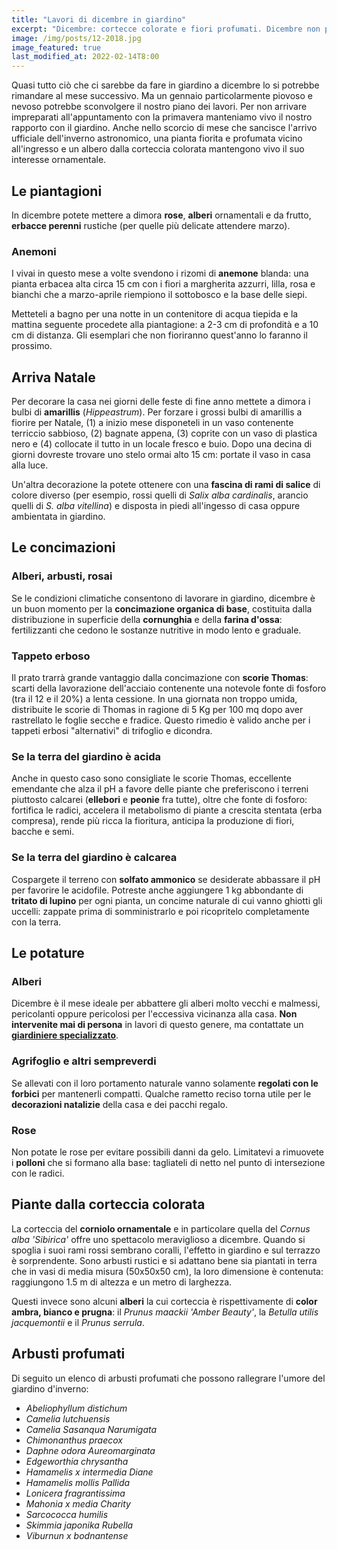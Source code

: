 ```yaml
---
title: "Lavori di dicembre in giardino"
excerpt: "Dicembre: cortecce colorate e fiori profumati. Dicembre non pretende la presenza costante del giardiniere ma alcuni lavori in giardino devono essere svolti."
image: /img/posts/12-2018.jpg
image_featured: true
last_modified_at: 2022-02-14T8:00
---
```

Quasi tutto ciò che ci sarebbe da fare in giardino a dicembre lo si potrebbe
rimandare al mese successivo. Ma un gennaio particolarmente piovoso e nevoso
potrebbe sconvolgere il nostro piano dei lavori. Per non arrivare impreparati
all'appuntamento con la primavera manteniamo vivo il nostro rapporto
con il giardino. Anche nello scorcio di mese che sancisce l'arrivo ufficiale
dell'inverno astronomico, una pianta fiorita e profumata vicino all'ingresso e
un albero dalla corteccia colorata mantengono vivo il suo interesse ornamentale.

## Le piantagioni

In dicembre potete mettere a dimora **rose**, **alberi** ornamentali e da frutto,
**erbacce perenni** rustiche (per quelle più delicate attendere marzo).

### Anemoni

I vivai in questo mese a volte svendono i rizomi di **anemone** blanda: una pianta
erbacea alta circa 15 cm con i fiori a margherita azzurri, lilla, rosa e bianchi che a marzo-aprile riempiono il sottobosco e la base delle siepi.

Metteteli a bagno per una notte in un contenitore di acqua tiepida e la mattina seguente procedete alla piantagione: a 2-3 cm di profondità e a 10 cm di distanza. Gli esemplari che non fioriranno quest'anno lo faranno il prossimo.

## Arriva Natale

Per decorare la casa nei giorni delle feste di fine anno mettete a dimora i bulbi di **amarillis** (*Hippeastrum*). Per forzare i grossi bulbi di amarillis a fiorire per
Natale, (1) a inizio mese disponeteli in un vaso contenente terriccio sabbioso, (2) bagnate appena, (3) coprite con un vaso di plastica nero e (4) collocate il tutto in un
locale fresco e buio. Dopo una decina di giorni dovreste trovare uno stelo ormai alto
15 cm: portate il vaso in casa alla luce.

Un'altra decorazione la potete ottenere con una **fascina di rami di salice** di colore diverso (per esempio, rossi quelli di *Salix alba cardinalis*, arancio quelli di *S. alba vitellina*) e disposta in piedi all'ingesso di casa oppure ambientata in giardino.

## Le concimazioni

### Alberi, arbusti, rosai

Se le condizioni climatiche consentono di lavorare in giardino, dicembre è un buon momento per la **concimazione organica di base**, costituita dalla distribuzione in superficie della **cornunghia** e della **farina d'ossa**: fertilizzanti che cedono le sostanze nutritive in modo lento e graduale.

### Tappeto erboso

Il prato trarrà grande vantaggio dalla concimazione con **scorie Thomas**: scarti della lavorazione dell'acciaio contenente una notevole fonte di fosforo (tra il 12 e il 20%) a
lenta cessione. In una giornata non troppo umida, distribuite le scorie di Thomas in ragione di 5 Kg per 100 mq dopo aver rastrellato le foglie secche e fradice. Questo rimedio è valido anche per i tappeti erbosi "alternativi" di trifoglio e dicondra.

### Se la terra del giardino è acida

Anche in questo caso sono consigliate le scorie Thomas, eccellente emendante che alza il pH a favore delle piante che preferiscono i terreni piuttosto calcarei (**ellebori** e **peonie** fra tutte), oltre che fonte di fosforo: fortifica le radici, accelera il metabolismo di piante a crescita stentata (erba compresa), rende più ricca la fioritura,  anticipa la produzione di fiori, bacche e semi.

### Se la terra del giardino è calcarea

Cospargete il terreno con **solfato ammonico** se desiderate abbassare il pH per favorire le acidofile. Potreste anche aggiungere 1 kg abbondante di **tritato di lupino** per ogni pianta, un concime naturale di cui vanno ghiotti gli uccelli: zappate prima di somministrarlo e poi ricopritelo completamente con la terra.

## Le potature

### Alberi

Dicembre è il mese ideale per abbattere gli alberi molto vecchi e malmessi, pericolanti oppure pericolosi per l'eccessiva vicinanza alla casa. **Non intervenite mai di persona** in lavori di questo genere, ma contattate un **[giardiniere specializzato](/servizi/giardiniere-a-domicilio "Potasiepe è il giardiniere specializzato n. 1 in Friuli")**.

### Agrifoglio e altri sempreverdi

Se allevati con il loro portamento naturale vanno solamente **regolati con le forbici** per mantenerli compatti. Qualche rametto reciso torna utile per le **decorazioni natalizie** della casa e dei pacchi regalo.

### Rose

Non potate le rose per evitare possibili danni da gelo. Limitatevi a rimuovete i **polloni** che si formano alla base: tagliateli di netto nel punto di intersezione con le radici.

## Piante dalla corteccia colorata

La corteccia del **corniolo ornamentale** e in particolare quella del *Cornus alba 'Sibirica'* offre uno spettacolo meraviglioso a dicembre. Quando si spoglia i suoi rami rossi sembrano coralli, l'effetto in giardino e sul terrazzo è sorprendente. Sono arbusti rustici e si adattano bene sia piantati in terra che in vasi di media misura (50x50x50 cm), la loro dimensione è contenuta: raggiungono 1.5 m di altezza e un metro di larghezza.

Questi invece sono alcuni **alberi** la cui corteccia è rispettivamente di **color ambra, bianco e prugna**: il *Prunus maackii 'Amber Beauty'*, la *Betulla utilis jacquemontii* e il *Prunus serrula*.

## Arbusti profumati

Di seguito un elenco di arbusti profumati che possono rallegrare l'umore del giardino d'inverno:

- *Abeliophyllum distichum*
- *Camelia lutchuensis*
- *Camelia Sasanqua Narumigata*
- *Chimonanthus praecox*
- *Daphne odora Aureomarginata*
- *Edgeworthia chrysantha*
- *Hamamelis x intermedia Diane*
- *Hamamelis mollis Pallida*
- *Lonicera fragrantissima*
- *Mahonia x media Charity*
- *Sarcococca humilis*
- *Skimmia japonika Rubella*
- *Viburnun x bodnantense*
